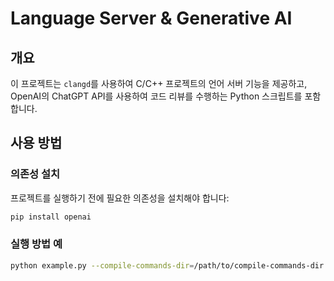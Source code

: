 # Language Server & Generative AI

## 개요
이 프로젝트는 `clangd`를 사용하여 C/C++ 프로젝트의 언어 서버 기능을 제공하고, OpenAI의 ChatGPT API를 사용하여 코드 리뷰를 수행하는 Python 스크립트를 포함합니다.

## 사용 방법

### 의존성 설치
프로젝트를 실행하기 전에 필요한 의존성을 설치해야 합니다:
```sh
pip install openai
```

### 실행 방법 예

```sh
python example.py --compile-commands-dir=/path/to/compile-commands-dir
```